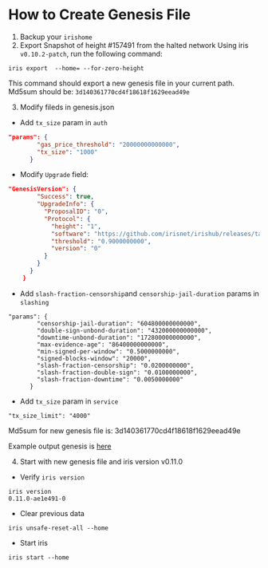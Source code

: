 # How to Create Genesis File

1. Backup your `irishome`
2. Export Snapshot of height #157491 from the halted network
  Using iris `v0.10.2-patch`, run the following command:
```
iris export  --home= --for-zero-height
```
This command should export a new genesis file in your current path.
Md5sum should be: `3d140361770cd4f18618f1629eead49e`

3. Modify fileds in genesis.json
* Add `tx_size` param in `auth`
```json
"params": {
        "gas_price_threshold": "20000000000000",
        "tx_size": "1000"
      }
```
* Modify `Upgrade` field:
```json
"GenesisVersion": {
        "Success": true,
        "UpgradeInfo": {
          "ProposalID": "0",
          "Protocol": {
            "height": "1",
            "software": "https://github.com/irisnet/irishub/releases/tag/v0.11.0",
            "threshold": "0.9000000000",
            "version": "0"
          }
        }
      }
    }
```
* Add  `slash-fraction-censorship`and `censorship-jail-duration` params in `slashing`
```
"params": {
        "censorship-jail-duration": "604800000000000",
        "double-sign-unbond-duration": "432000000000000",
        "downtime-unbond-duration": "172800000000000",
        "max-evidence-age": "86400000000000",
        "min-signed-per-window": "0.5000000000",
        "signed-blocks-window": "20000",
        "slash-fraction-censorship": "0.0200000000",
        "slash-fraction-double-sign": "0.0100000000",
        "slash-fraction-downtime": "0.0050000000"
      }
```
*  Add `tx_size` param in `service`
```
"tx_size_limit": "4000"
```
Md5sum for new genesis file is: 
3d140361770cd4f18618f1629eead49e

Example output genesis is [here](https://raw.githubusercontent.com/irisnet/testnets/master/fuxi/fuxi-8000/config/genesis.json)

4. Start with new genesis file and iris version v0.11.0 
* Verify `iris version`
```
iris version
0.11.0-ae1e491-0
```

* Clear previous data
```
iris unsafe-reset-all --home
```
* Start iris
```
iris start --home
```

